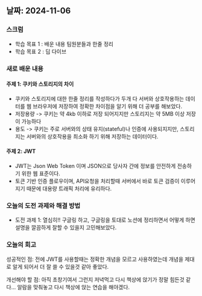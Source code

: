 ## 날짜: 2024-11-06

### 스크럼
- 학습 목표 1 : 배운 내용 팀원분들과 한줄 정리
- 학습 목표 2 : 딥 다이브

### 새로 배운 내용
#### 주제 1: 쿠키와 스토리지의 차이
- 쿠키와 스토리지에 대한 한줄 정리를 작성하다가 두개 다 서버와 상호작용하는 데이터를 웹 브라우저에 저장하여 정확한 차이점을 알기 위해 더 공부를 해보았다.
- 저장용량 -> 쿠키는 약 4kb 이하로 저장 되어지지만 스토리지는 약 5MB 이상 저장이 가능하다
- 용도 -> 쿠키는 주로 서버와의 상태 유지(stateful)나 인증에 사용되지지만, 스토리지는 서버와의 상호작용을 최소화 하기 위해 저장하는 데이터이다.

#### 주제 2: JWT
- JWT는 Json Web Token 이며 JSON으로 당사자 간에 정보를 안전하게 전송하기 위한 웹 표준이다.
- 토큰 기반 인증 플로우이며, API요청을 처리할때 서버에서 바로 토큰 검증이 이루어지기 때문에 대용량 트래픽 처리에 유리하다.



### 오늘의 도전 과제와 해결 방법
- 도전 과제 1: 열심히!! 구글링 하고, 구글링을 토대로 노션에 정리하면서 어떻게 하면 설명을 깔끔하게 잘할 수 있을지 고민해보았다.

### 오늘의 회고
성공적인 점: 전에 JWT를 사용할때는 정확한 개념을 모르고 사용하였는데 개념을 제대로 알게 되어서 더 잘 쓸 수 있을것 같아 좋았다. 

개선해야 할 점: 아직 초창기여서 그런지 저녁먹고 다시 책상에 앉기가 정말 힘든것 같다... 알람을 맞춰놓고 다시 책상에 앉는 연습을 해야겠다.